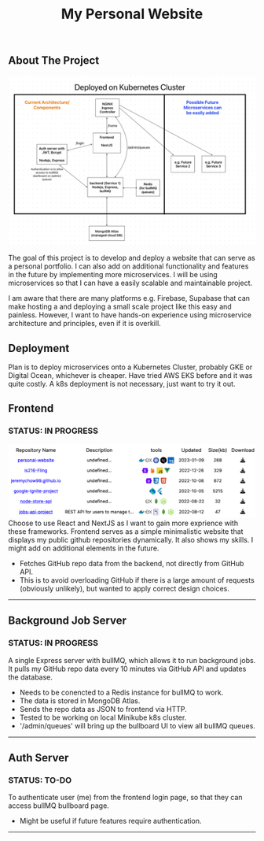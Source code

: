 
<a name="readme-top"></a>

<br />
<div align="center">


<h1 align="center">My Personal Website</h3>

  <p align="center">
    <br />
  </p>
</div>



<!-- ABOUT THE PROJECT -->
## About The Project

![title](images/overview.png)

The goal of this project is to develop and deploy a website that can serve as a personal portfolio. I can also add on additional functionality and features in the future by implementing more microservices. I will be using microservices so that I can have a easily scalable and maintainable project.

I am aware that there are many platforms e.g. Firebase, Supabase that can make hosting a and deploying a small scale project like this easy and painless. However, I want to have hands-on experience using microservice architecture and principles, even if it is overkill.

## Deployment
Plan is to deploy microservices onto a Kubernetes Cluster, probably GKE or Digital Ocean, whichever is cheaper. Have tried AWS EKS before and it was quite costly. A k8s deployment is not necessary, just want to try it out.

## Frontend
### STATUS: IN PROGRESS
![title](images/table.png)
Choose to use React and NextJS as I want to gain more exprience with these frameworks. Frontend serves as a simple minimalistic website that displays my public github repositories dynamically. It also shows my skills. I might add on additional elements in the future.
- Fetches GitHub repo data from the backend, not directly from GitHub API.
- This is to avoid overloading GitHub if there is a large amount of requests (obviously unlikely), but wanted to apply correct design choices.
  
---
## Background Job Server
### STATUS: IN PROGRESS
A single Express server with bullMQ, which allows it to run background jobs. It pulls my GitHub repo data every 10 minutes via GitHub API and updates the database. 
- Needs to be conencted to a Redis instance for bullMQ to work.
- The data is stored in MongoDB Atlas. 
- Sends the repo data as JSON to frontend via HTTP.
- Tested to be working on local Minikube k8s cluster.
- '/admin/queues' will bring up the bullboard UI to view all bullMQ queues.


---
## Auth Server
### STATUS: TO-DO
To authenticate user (me) from the frontend login page, so that they can access bullMQ bullboard page.
- Might be useful if future features require authentication.

---



